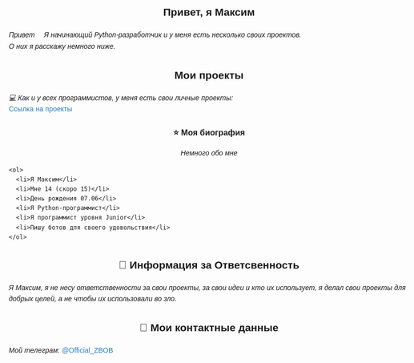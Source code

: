 <!DOCTYPE html>
<html lang="ru">
<head>
  <meta charset="UTF-8">
  <meta name="viewport" content="width=device-width, initial-scale=1">
  <title>Максим | Python разработчик</title>
  <meta name="description" content="Сайт начинающего Python разработчика Максима. Проекты, биография и контакты.">
  <style>
    body {
      font-family: Arial, sans-serif;
      line-height: 1.6;
      max-width: 800px;
      margin: 0 auto;
      padding: 20px;
    }
    
    .info p, .project, .Bio p, .Bio ol li , .Responsibility p{
      font-size: 17px;
    }

    h2, h3, .Bio p {
      text-align: center;
    }
    
    a {
      color: #2b7bbe;
      text-decoration: none;
    }
    
    a:hover {
      text-decoration: underline;
    }
    
    address {
      margin-top: 20px;
      font-style: normal;
    }
    
    ol {
      padding-left: 20px;
    }
  </style>
</head>
 
<body>
  <div class="info">
    <h2>Привет, я Максим</h2>
    <p><i>Привет 👋 Я начинающий Python-разработчик и у меня есть несколько своих проектов.<br>О них я расскажу немного ниже.</i></p>
  </div>
  
  <div class="project">
    <h2>Мои проекты</h2>
    <p><i>💻 Как и у всех программистов, у меня есть свои личные проекты:</i><br>
    <a href="https://t.me/ZBOBGLUCK" target="_blank" rel="noopener noreferrer">Ссылка на проекты</a></p>
  </div> 
  
  <div class="Bio">
    <h3>⭐ Моя биография</h3>
    <p><i>Немного обо мне</i></p>
    
    <ol>
      <li>Я Максим</li>
      <li>Мне 14 (скоро 15)</li>
      <li>День рождения 07.06</li>
      <li>Я Python-программист</li>
      <li>Я программист уровня Junior</li>
      <li>Пишу ботов для своего удовольствия</li>
    </ol>
  </div>
  
  <div class="Responsibility">
   <h2>🚫 Информация за Ответсвенность</h2>
   <p><i>Я Максим, я не несу ответственности за свои проекты, за свои идеи и кто их использует, я делал свои проекты для добрых целей, а не чтобы их использовали во зло.</i></p>
  </div>
  
  <address>
    <h2>🪪 Мои контактные данные</h2>
    <p><i>Мой телеграм:</i> <a href="https://t.me/Official_ZBOB" target="_blank" rel="noopener noreferrer">@Official_ZBOB</a></p>
  </address>
  
</body>
</html>
